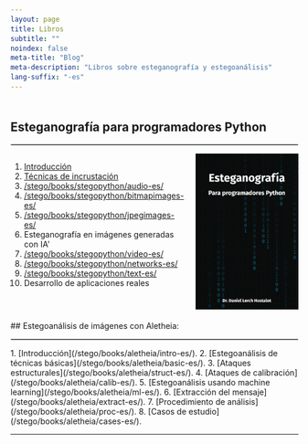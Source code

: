 ```yaml
---
layout: page
title: Libros
subtitle: "" 
noindex: false
meta-title: "Blog"
meta-description: "Libros sobre esteganografía y estegoanálisis"
lang-suffix: "-es"
---
```


<style>
    [id]::before {
        content: '';
        display: block;
        height:      70px;
        margin-top: -70px;
    }
   .todo {
        display: none;
   }
</style>



<div style='margin-bottom:50px'></div>


## Esteganografía para programadores Python
<hr style='border:1px solid #ccc'>

<div style="display: flex; align-items: flex-start;">
  <div style="flex: 1; padding-right: 20px;">
    <ol>
        <li><a href='/stego/books/stegopython/intro-es/'>Introducción</a></li>
        <li><a href='/stego/books/stegopython/embed-es/'>Técnicas de incrustación</a></li>
        <li><a href='Esteganografía en audio'>/stego/books/stegopython/audio-es/</a></li>
        <li><a href='Esteganografía en imágenes raster sin pérdida'>/stego/books/stegopython/bitmapimages-es/</a></li>
        <li><a href='Esteganografía en imágenes JPEG'>/stego/books/stegopython/jpegimages-es/</a></li>
        <li>Esteganografía en imágenes generadas con IA'</li>
        <li><a href='Esteganografía en vídeo'>/stego/books/stegopython/video-es/</a></li>
        <li><a href='Esteganografía en protocolos de red'>/stego/books/stegopython/networks-es/</a></li>
        <li><a href='Esteganografía en texto'>/stego/books/stegopython/text-es/</a></li>
        <li>Desarrollo de aplicaciones reales</li>
    </ol>
  </div>
  <div>
    <img src="/stego/books/stegopython/cover-stegopython.png" width="250">
  </div>
</div>


<br>
## Estegoanálisis de imágenes con Aletheia:
<hr style='border:1px solid #ccc'>
1. [Introducción](/stego/books/aletheia/intro-es/).
2. [Estegoanálisis de técnicas básicas](/stego/books/aletheia/basic-es/).
3. [Ataques estructurales](/stego/books/aletheia/struct-es/).
4. [Ataques de calibración](/stego/books/aletheia/calib-es/).
5. [Estegoanálisis usando machine learning](/stego/books/aletheia/ml-es/).
6. [Extracción del mensaje](/stego/books/aletheia/extract-es/).
7. [Procedimiento de análisis](/stego/books/aletheia/proc-es/).
8. [Casos de estudio](/stego/books/aletheia/cases-es/).



<hr>

<br><br>


<script>
var listItems = document.querySelectorAll('li');
listItems.forEach(function(item) {
    if (!item.querySelector('a')) {
        item.classList.add('todo_');
    }
});
</script>



